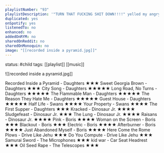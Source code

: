 ```yaml
---
playlistNumber: "93"
playlistDescription: '"TURN THAT FUCKING SHIT DOWN!!!!" yelled my angry neighbor.'
duplicated: yes
onSpotify: yes
listenedTo: no
enhanced: no
addedOnRYM: no
sharedOnReddit: no
sharedOnMonoquin: no
image: "[[recorded inside a pyramid.jpg]]"
---
```

status: #child 
tags: [[playlist]] [[music]] 

![[recorded inside a pyramid.jpg]]

Recorded Inside a Pyramid - Daughters ★★★
Sweet Georgia Brown - Daughters ★★★
City Song - Daughters ★★★★★
Long Road, No Turns - Daughters ★★★★★
The Flammable Man - Daughters ★★★★★
The Reason They Hate Me - Daughters ★★★★★
Guest House - Daughters ★★★★★
Half Life - Swans ★★★★
Your Property - Swans ★★★★
The First Supper - Daughters ★★★
Kracked - Dinosaur Jr. ★★★★
Sludgefeast - Dinosaur Jr. ★★★
The Lung - Dinosaur Jr. ★★★★
Raisans - Dinosaur Jr. ★★★★
Pink - Boris ★★★★
Woman on the Screen - Boris ★★★
Blackout - Boris ★★★
Electric - Boris ★★★★
Afterburner - Boris ★★★★
Just Abandoned Myself - Boris ★★★★
Here Come the Rome Plows - Drive Like Jehu ★★★
Do You Compute - Drive Like Jehu ★★★
Samurai Sword - The Microphones ★★★
kid war - Car Seat Headrest ★★★
Oil Seed Rape - The Telescopes ★★★
